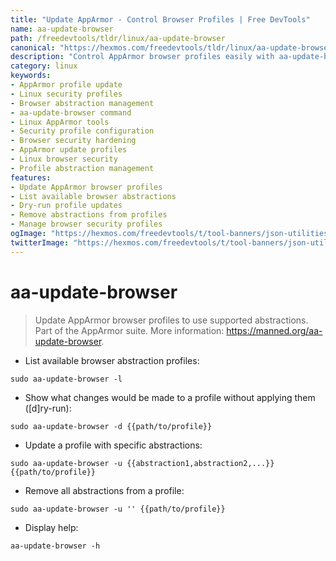 ```yaml
---
title: "Update AppArmor - Control Browser Profiles | Free DevTools"
name: aa-update-browser
path: /freedevtools/tldr/linux/aa-update-browser
canonical: "https://hexmos.com/freedevtools/tldr/linux/aa-update-browser/"
description: "Control AppArmor browser profiles easily with aa-update-browser. Enhance security by managing browser abstractions on Linux. Free online tool, no registration required."
category: linux
keywords:
- AppArmor profile update
- Linux security profiles
- Browser abstraction management
- aa-update-browser command
- Linux AppArmor tools
- Security profile configuration
- Browser security hardening
- AppArmor update profiles
- Linux browser security
- Profile abstraction management
features:
- Update AppArmor browser profiles
- List available browser abstractions
- Dry-run profile updates
- Remove abstractions from profiles
- Manage browser security profiles
ogImage: "https://hexmos.com/freedevtools/t/tool-banners/json-utilities-banner.png"
twitterImage: "https://hexmos.com/freedevtools/t/tool-banners/json-utilities-banner.png"
---
```


# aa-update-browser

> Update AppArmor browser profiles to use supported abstractions.
> Part of the AppArmor suite.
> More information: <https://manned.org/aa-update-browser>.

- List available browser abstraction profiles:

`sudo aa-update-browser -l`

- Show what changes would be made to a profile without applying them ([d]ry-run):

`sudo aa-update-browser -d {{path/to/profile}}`

- Update a profile with specific abstractions:

`sudo aa-update-browser -u {{abstraction1,abstraction2,...}} {{path/to/profile}}`

- Remove all abstractions from a profile:

`sudo aa-update-browser -u '' {{path/to/profile}}`

- Display help:

`aa-update-browser -h`
